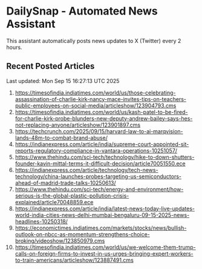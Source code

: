 # DailySnap - Automated News Assistant

This assistant automatically posts news updates to X (Twitter) every 2 hours.

## Recent Posted Articles

Last updated: Mon Sep 15 16:27:13 UTC 2025

1. https://timesofindia.indiatimes.com/world/us/those-celebrating-assassination-of-charlie-kirk-nancy-mace-invites-tips-on-teachers-public-employees-on-social-media/articleshow/123904793.cms
2. https://timesofindia.indiatimes.com/world/us/kash-patel-to-be-fired-for-charlie-kirk-probe-blunders-new-deputy-andrew-bailey-says-hes-not-replacing-anyone/articleshow/123901897.cms
3. https://techcrunch.com/2025/09/15/harvard-law-to-ai-marqvision-lands-48m-to-combat-brand-abuse/
4. https://indianexpress.com/article/india/supreme-court-appointed-sit-reports-regulatory-compliance-in-vantara-operations-10251057/
5. https://www.thehindu.com/sci-tech/technology/hike-to-down-shutters-founder-kavin-mittal-terms-it-difficult-decision/article70051550.ece
6. https://indianexpress.com/article/technology/tech-news-technology/china-launches-probes-targeting-us-semiconductors-ahead-of-madrid-trade-talks-10250613/
7. https://www.thehindu.com/sci-tech/energy-and-environment/how-serious-is-the-global-plastic-pollution-crisis-explained/article70048859.ece
8. https://indianexpress.com/article/india/latest-news-today-live-updates-world-india-cities-news-delhi-mumbai-bengaluru-09-15-2025-news-headlines-10250318/
9. https://economictimes.indiatimes.com/markets/stocks/news/bullish-outlook-on-nbcc-as-momentum-strengthens-choice-broking/videoshow/123850979.cms
10. https://timesofindia.indiatimes.com/world/us/we-welcome-them-trump-calls-on-foreign-firms-to-invest-in-us-urges-bringing-expert-workers-to-train-americans/articleshow/123887491.cms
